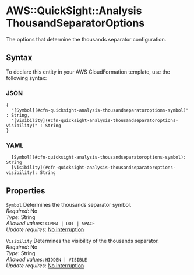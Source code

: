 # AWS::QuickSight::Analysis ThousandSeparatorOptions<a name="aws-properties-quicksight-analysis-thousandseparatoroptions"></a>

The options that determine the thousands separator configuration\.

## Syntax<a name="aws-properties-quicksight-analysis-thousandseparatoroptions-syntax"></a>

To declare this entity in your AWS CloudFormation template, use the following syntax:

### JSON<a name="aws-properties-quicksight-analysis-thousandseparatoroptions-syntax.json"></a>

```
{
  "[Symbol](#cfn-quicksight-analysis-thousandseparatoroptions-symbol)" : String,
  "[Visibility](#cfn-quicksight-analysis-thousandseparatoroptions-visibility)" : String
}
```

### YAML<a name="aws-properties-quicksight-analysis-thousandseparatoroptions-syntax.yaml"></a>

```
  [Symbol](#cfn-quicksight-analysis-thousandseparatoroptions-symbol): String
  [Visibility](#cfn-quicksight-analysis-thousandseparatoroptions-visibility): String
```

## Properties<a name="aws-properties-quicksight-analysis-thousandseparatoroptions-properties"></a>

`Symbol`  <a name="cfn-quicksight-analysis-thousandseparatoroptions-symbol"></a>
Determines the thousands separator symbol\.  
*Required*: No  
*Type*: String  
*Allowed values*: `COMMA | DOT | SPACE`  
*Update requires*: [No interruption](https://docs.aws.amazon.com/AWSCloudFormation/latest/UserGuide/using-cfn-updating-stacks-update-behaviors.html#update-no-interrupt)

`Visibility`  <a name="cfn-quicksight-analysis-thousandseparatoroptions-visibility"></a>
Determines the visibility of the thousands separator\.  
*Required*: No  
*Type*: String  
*Allowed values*: `HIDDEN | VISIBLE`  
*Update requires*: [No interruption](https://docs.aws.amazon.com/AWSCloudFormation/latest/UserGuide/using-cfn-updating-stacks-update-behaviors.html#update-no-interrupt)